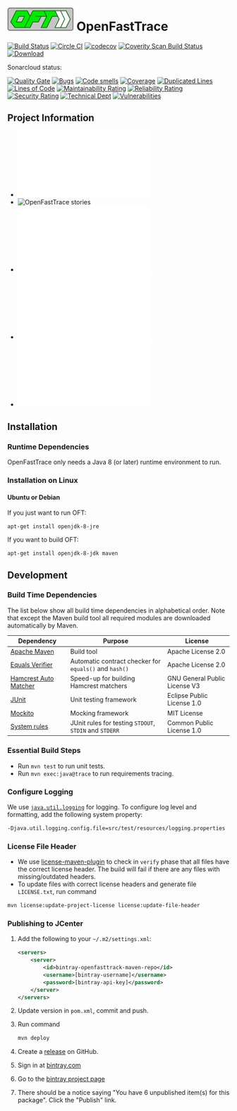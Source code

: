 # <img src="src/main/resources/openfasttrace_logo.svg" alt="OFT logo" width="150"/> OpenFastTrace

[![Build Status](https://travis-ci.org/itsallcode/openfasttrace.svg)](https://travis-ci.org/itsallcode/openfasttrace)
[![Circle CI](https://circleci.com/gh/itsallcode/openfasttrace.svg?style=svg)](https://circleci.com/gh/itsallcode/openfasttrace)
[![codecov](https://codecov.io/gh/itsallcode/openfasttrace/branch/develop/graph/badge.svg)](https://codecov.io/gh/itsallcode/openfasttrace)
[![Coverity Scan Build Status](https://scan.coverity.com/projects/14936/badge.svg)](https://scan.coverity.com/projects/itsallcode-openfasttrace)
[![Download](https://api.bintray.com/packages/itsallcode/itsallcode/openfasttrace/images/download.svg)](https://bintray.com/itsallcode/itsallcode/openfasttrace/_latestVersion)

Sonarcloud status:

[![Quality Gate](https://sonarcloud.io/api/project_badges/measure?project=org.itsallcode%3Aopenfasttrace%3Adevelop&metric=alert_status)](https://sonarcloud.io/dashboard?id=org.itsallcode%3Aopenfasttrace%3Adevelop)
[![Bugs](https://sonarcloud.io/api/project_badges/measure?project=org.itsallcode%3Aopenfasttrace%3Adevelop&metric=bugs)](https://sonarcloud.io/dashboard?id=org.itsallcode%3Aopenfasttrace%3Adevelop)
[![Code smells](https://sonarcloud.io/api/project_badges/measure?project=org.itsallcode%3Aopenfasttrace%3Adevelop&metric=code_smells)](https://sonarcloud.io/dashboard?id=org.itsallcode%3Aopenfasttrace%3Adevelop)
[![Coverage](https://sonarcloud.io/api/project_badges/measure?project=org.itsallcode%3Aopenfasttrace%3Adevelop&metric=coverage)](https://sonarcloud.io/dashboard?id=org.itsallcode%3Aopenfasttrace%3Adevelop)
[![Duplicated Lines](https://sonarcloud.io/api/project_badges/measure?project=org.itsallcode%3Aopenfasttrace%3Adevelop&metric=duplicated_lines_density)](https://sonarcloud.io/dashboard?id=org.itsallcode%3Aopenfasttrace%3Adevelop)
[![Lines of Code](https://sonarcloud.io/api/project_badges/measure?project=org.itsallcode%3Aopenfasttrace%3Adevelop&metric=ncloc)](https://sonarcloud.io/dashboard?id=org.itsallcode%3Aopenfasttrace%3Adevelop)
[![Maintainability Rating](https://sonarcloud.io/api/project_badges/measure?project=org.itsallcode%3Aopenfasttrace%3Adevelop&metric=sqale_rating)](https://sonarcloud.io/dashboard?id=org.itsallcode%3Aopenfasttrace%3Adevelop)
[![Reliability Rating](https://sonarcloud.io/api/project_badges/measure?project=org.itsallcode%3Aopenfasttrace%3Adevelop&metric=reliability_rating)](https://sonarcloud.io/dashboard?id=org.itsallcode%3Aopenfasttrace%3Adevelop)
[![Security Rating](https://sonarcloud.io/api/project_badges/measure?project=org.itsallcode%3Aopenfasttrace%3Adevelop&metric=security_rating)](https://sonarcloud.io/dashboard?id=org.itsallcode%3Aopenfasttrace%3Adevelop)
[![Technical Dept](https://sonarcloud.io/api/project_badges/measure?project=org.itsallcode%3Aopenfasttrace%3Adevelop&metric=sqale_index)](https://sonarcloud.io/dashboard?id=org.itsallcode%3Aopenfasttrace%3Adevelop)
[![Vulnerabilities](https://sonarcloud.io/api/project_badges/measure?project=org.itsallcode%3Aopenfasttrace%3Adevelop&metric=vulnerabilities)](https://sonarcloud.io/dashboard?id=org.itsallcode%3Aopenfasttrace%3Adevelop)

## Project Information

* ![Contributing guide](CONTRIBUTING.md)
* ![OpenFastTrace stories](https://github.com/itsallcode/openfasttrace/wiki/OFT-Stories)
* ![Command Line Usage](doc/usage.txt)
* ![Design](doc/design.md)
* ![System Requirements](doc/system_requirements.md)

## Installation

### Runtime Dependencies

OpenFastTrace only needs a Java 8 (or later) runtime environment to run.

### Installation on Linux

#### Ubuntu or Debian

If you just want to run OFT:

    apt-get install openjdk-8-jre

If you want to build OFT:

    apt-get install openjdk-8-jdk maven

## Development

### Build Time Dependencies

The list below show all build time dependencies in alphabetical order. Note that except the Maven build tool all required modules are downloaded automatically by Maven.

| Dependency                                                                   | Purpose                                                | License                       |
-------------------------------------------------------------------------------|--------------------------------------------------------|--------------------------------
| [Apache Maven](https://maven.apache.org/)                                    | Build tool                                             | Apache License 2.0            |
| [Equals Verifier](https://github.com/jqno/equalsverifier)                    | Automatic contract checker for `equals()` and `hash()` | Apache License 2.0            |
| [Hamcrest Auto Matcher](https://github.com/itsallcode/hamcrest-auto-matcher) | Speed-up for building Hamcrest matchers                | GNU General Public License V3 |
| [JUnit](https://junit.org/junit4/index.html)                                 | Unit testing framework                                 | Eclipse Public License 1.0    |
| [Mockito](http://site.mockito.org/)                                          | Mocking framework                                      | MIT License                   |
| [System rules](https://stefanbirkner.github.io/system-rules/)                | JUnit rules for testing `STDOUT`, `STDIN` and `STDERR` | Common Public License 1.0     |

### Essential Build Steps

* Run `mvn test` to run unit tests.
* Run `mvn exec:java@trace` to run requirements tracing.

### Configure Logging

We use [`java.util.logging`](https://docs.oracle.com/javase/8/docs/technotes/guides/logging/overview.html) for logging. To configure log level and formatting, add the following system property:

```bash
-Djava.util.logging.config.file=src/test/resources/logging.properties
```

### License File Header

* We use [license-maven-plugin](http://www.mojohaus.org/license-maven-plugin) to check in `verify` phase that all files have the correct license header. The build will fail if there are any files with missing/outdated headers.
* To update files with correct license headers and generate file `LICENSE.txt`, run command

```bash
mvn license:update-project-license license:update-file-header
```

### Publishing to JCenter

1. Add the following to your `~/.m2/settings.xml`:

    ```xml
    <servers>
        <server>
            <id>bintray-openfasttrack-maven-repo</id>
            <username>[bintray-username]</username>
            <password>[bintray-api-key]</password>
        </server>
    </servers>
    ```

2. Update version in `pom.xml`, commit and push.
3. Run command

    ```bash
    mvn deploy
    ```

4. Create a [release](https://github.com/itsallcode/openfasttrace/releases) on GitHub.
5. Sign in at [bintray.com](https://bintray.com)
6. Go to the [bintray project page](https://bintray.com/itsallcode/itsallcode/openfasttrace)
7. There should be a notice saying "You have 6 unpublished item(s) for this package". Click the "Publish" link.
